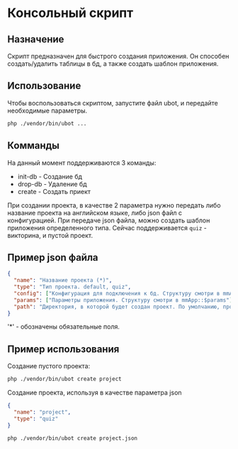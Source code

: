 Консольный скрипт
=================

Назначение
----------
Скрипт предназначен для быстрого создания приложения.
Он способен создать/удалить таблицы в бд, а также создать шаблон приложения.

Использование
-------------
Чтобы воспользоваться скриптом, запустите файл ubot, и передайте необходимые параметры.
```bash
php ./vendor/bin/ubot ...
```

Комманды
--------
На данный момент поддерживаются 3 команды:
- init-db - Создание бд
- drop-db - Удаление бд
- create - Создать приект

При создании проекта, в качестве 2 параметра нужно передать либо название проекта на английском языке, либо json файл с конфигурацией.
При передаче json файла, можно создать шаблон приложения определенного типа. Сейчас поддерживается `quiz` - викторина, и пустой проект.

Пример json файла
-----------------
```json
{
  "name": "Название проекта (*)",
  "type": "Тип проекта. default, quiz",
  "config": ["Конфигурация для подключения к бд. Структуру смотри в mmApp::$config"],
  "params": ["Параметры приложения. Структуру смотри в mmApp::$params"],
  "path": "Директория, в которой будет создан проект. По умолчанию, проект создается в папке и именем проекта, в дирректории запуска спкипта."
}
```
'*' - обозначены обязательные поля.

Пример использования
--------------------
Создание пустого проекта:
```bash
php ./vendor/bin/ubot create project
```
Создание проекта, используя в качестве параметра json
```json
{
  "name": "project",
  "type": "quiz"
}
```
```bash
php ./vendor/bin/ubot create project.json
```

